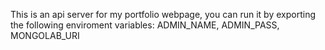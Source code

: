 This is an api server for my portfolio webpage,
you can run it by exporting the following enviroment variables:
ADMIN_NAME,
ADMIN_PASS,
MONGOLAB_URI